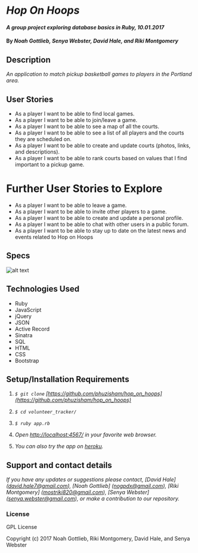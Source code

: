 # _Hop On Hoops_

#### _A group project exploring database basics in Ruby, 10.01.2017_

#### By _Noah Gottlieb, Senya Webster, David Hale, and Riki Montgomery_

## Description

_An application to match pickup basketball games to players in the Portland area._

## User Stories

* As a player I want to be able to find local games.
* As a player I want to be able to join/leave a game.
* As a player I want to be able to see a map of all the courts.
* As a player I want to be able to see a list of all players and the courts they are scheduled on.
* As a player I want to be able to create and update courts (photos, links, and descriptions).
* As a player I want to be able to rank courts based on values that I find important to a pickup game.

# Further User Stories to Explore
* As a player I want to be able to leave a game.
* As a player I want to be able to invite other players to a game.
* As a player I want to be able to create and update a personal profile.
* As a player I want to be able to chat with other users in a public forum.
* As a player I want to be able to stay up to date on the latest news and events related to Hop on Hoops

## Specs

![alt text](https://github.com/phuzisham/hop_on_hoops/blob/master/public/img/table.png "database tables")

## Technologies Used

* Ruby
* JavaScript
* jQuery
* JSON
* Active Record
* Sinatra
* SQL
* HTML
* CSS
* Bootstrap

## Setup/Installation Requirements

1. _`$ git clone` [https://github.com/phuzisham/hop_on_hoops](https://github.com/phuzisham/hop_on_hoops)_

2. _`$ cd volunteer_tracker/`_

3. _`$ ruby app.rb`_

4. _Open [http://localhost:4567/](http://localhost:4567/) in your favorite web browser._

5. _You can also try the app on [heroku](https://...com/)._

## Support and contact details

_If you have any updates or suggestions please contact, [David Hale] (david.hale7@gmail.com), [Noah Gottlieb] (nogpdx@gmail.com), [Riki Montgomery] (mostriki820@gmail.com), [Senya Webster] (senya.webster@gmail.com), or make a contribution to our repository._

### License

GPL License

Copyright (c) 2017 Noah Gottlieb, Riki Montgomery, David Hale, and Senya Webster
